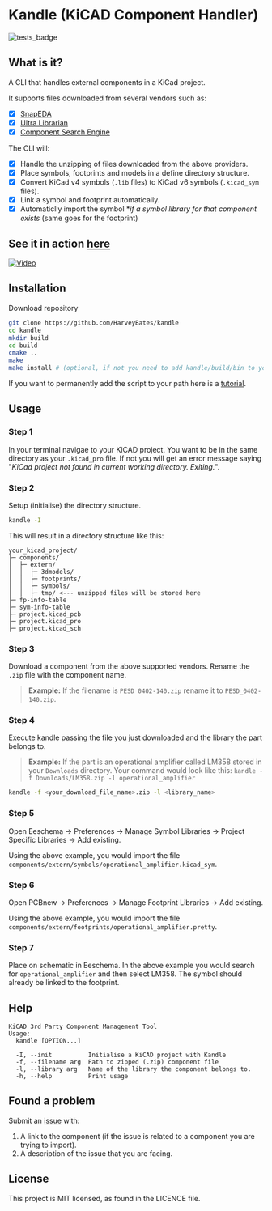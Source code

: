 # Kandle (KiCAD Component Handler)

![tests_badge](https://github.com/HarveyBates/kicad-component-handler/actions/workflows/tests.yml/badge.svg)

## What is it?

A CLI that handles external components in a KiCad project.

It supports files downloaded from several vendors such as:

- [x] [SnapEDA](https://www.snapeda.com/)
- [x] [Ultra Librarian](https://www.ultralibrarian.com/)
- [x] [Component Search Engine](https://componentsearchengine.com/library/kicad)

The CLI will:
- [x] Handle the unzipping of files downloaded from the above providers.
- [x] Place symbols, footprints and models in a define directory structure.
- [x] Convert KiCad v4 symbols (`.lib` files) to KiCad v6 symbols (`.kicad_sym` files).
- [x] Link a symbol and footprint automatically.
- [x] Automaticlly import the symbol **if a symbol library for that component exists* (same goes for the footprint)

## See it in action [here](https://www.youtube.com/watch?v=N1Pj9GHJTcU/&t=610s)

[![Video](https://img.youtube.com/vi/N1Pj9GHJTcU/mqdefault.jpg)](https://www.youtube.com/watch?v=N1Pj9GHJTcU/&t=610s)

## Installation

Download repository

```bash
git clone https://github.com/HarveyBates/kandle
cd kandle
mkdir build
cd build
cmake ..
make
make install # (optional, if not you need to add kandle/build/bin to your path)
```

If you want to permanently add the script to your path here is
a [tutorial](https://appuals.com/how-to-make-a-program-executable-from-everywhere-in-linux/).

## Usage

### Step 1

In your terminal navigae to your KiCAD project. You want to be in the same
directory as your `.kicad_pro` file. If not you will get an error message
saying "*KiCad project not found in current working directory. Exiting.*".

### Step 2

Setup (initialise) the directory structure.

```bash
kandle -I
```

This will result in a directory structure like this:

```
your_kicad_project/
├─ components/
│  ├─ extern/
│  │  ├─ 3dmodels/
│  │  ├─ footprints/
│  │  ├─ symbols/
│  │  ├─ tmp/ <--- unzipped files will be stored here
├─ fp-info-table
├─ sym-info-table
├─ project.kicad_pcb
├─ project.kicad_pro
├─ project.kicad_sch
```

### Step 3

Download a component from the above supported vendors. Rename the `.zip` file with the component name.

> **Example:**
> If the filename is `PESD 0402-140.zip` rename it to `PESD_0402-140.zip`.

### Step 4

Execute kandle passing the file you just downloaded and the library the part belongs to. 

> **Example:**
> If the part is an operational amplifier called LM358 stored in your `Downloads` directory. 
> Your command would look like this:
> `kandle -f Downloads/LM358.zip -l operational_amplifier`

```bash
kandle -f <your_download_file_name>.zip -l <library_name>
```
### Step 5
Open Eeschema -> Preferences -> Manage Symbol Libraries -> Project Specific Libraries -> Add existing.

Using the above example, you would import the file `components/extern/symbols/operational_amplifier.kicad_sym`.

### Step 6
Open PCBnew -> Preferences -> Manage Footprint Libraries -> Add existing. 

Using the above example, you would import the file `components/extern/footprints/operational_amplifier.pretty`.

### Step 7 
Place on schematic in Eeschema. In the above example you would search for `operational_amplifier` and then select LM358. The symbol should already be linked to the footprint.

## Help

```
KiCAD 3rd Party Component Management Tool
Usage:
  kandle [OPTION...]

  -I, --init          Initialise a KiCAD project with Kandle
  -f, --filename arg  Path to zipped (.zip) component file
  -l, --library arg   Name of the library the component belongs to.
  -h, --help          Print usage
```

## Found a problem

Submit
an [issue](https://github.com/HarveyBates/kicad-component-handler/issues) with:

1. A link to the component (if the issue is related to a component you are
   trying to import).
2. A description of the issue that you are facing.

## License

This project is MIT licensed, as found in the LICENCE file.

